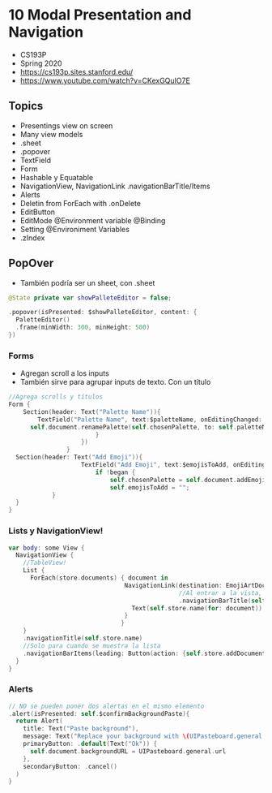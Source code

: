 # 10 Modal Presentation and Navigation

- CS193P
- Spring 2020
- https://cs193p.sites.stanford.edu/
- https://www.youtube.com/watch?v=CKexGQuIO7E

## Topics

- Presentings view on screen
- Many view models
- .sheet
- .popover
- TextField
- Form
- Hashable y Equatable
- NavigationView, NavigationLink .navigationBarTitle/Items
- Alerts
- Deletin from ForEach with .onDelete
- EditButton
- EditMode @Environment variable @Binding
- Setting @Environiment Variables
- .zIndex

## PopOver

- También podría ser un sheet, con .sheet

```swift
@State private var showPalleteEditor = false;

.popover(isPresented: $showPalleteEditor, content: {
  PaletteEditor()
  .frame(minWidth: 300, minHeight: 500)
})
```

### Forms

- Agregan scroll a los inputs
- También sirve para agrupar inputs de texto. Con un título

```swift
//Agrega scrolls y títulos
Form {
    Section(header: Text("Palette Name")){
        TextField("Palette Name", text:$paletteName, onEditingChanged: { began in                                                                      if !began {
      self.document.renamePalette(self.chosenPalette, to: self.paletteName)
                        }
                    })
                }
  Section(header: Text("Add Emoji")){
                    TextField("Add Emoji", text:$emojisToAdd, onEditingChanged: { began in
                        if !began {
                            self.chosenPalette = self.document.addEmoji(self.emojisToAdd, toPalette: self.chosenPalette)
                            self.emojisToAdd = "";
            }                                                                                  })
  }
}
```

### Lists y NavigationView!

```swift
var body: some View {
  NavigationView {
    //TableView!
    List {
      ForEach(store.documents) { document in
                                NavigationLink(destination: EmojiArtDocumentView(document: document)
                                               //Al entrar a la vista, el título cambiará
                                               .navigationBarTitle(self.store.name(for: document))) {
                                  Text(self.store.name(for: document))
                                }
                               }
    }
    .navigationTitle(self.store.name)
    //Solo para cuando se muestra la lista
    .navigationBarItems(leading: Button(action: {self.store.addDocument()},label: { Image(systemName: "plus").imageScale(.large)}))
  }
}
```

### Alerts

```swift
// NO se pueden poner dos alertas en el mismo elemento
.alert(isPresented: self.$confirmBackgroundPaste){
  return Alert(
    title: Text("Paste background"),
    message: Text("Replace your background with \(UIPasteboard.general.url?.absoluteString ?? "nothing")?."),
    primaryButton: .default(Text("Ok")) {
      self.document.backgroundURL = UIPasteboard.general.url
    },
    secondaryButton: .cancel()
  )
}
```
